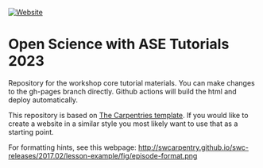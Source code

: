 [![Website](https://github.com/ASE-Workshop-2023/tutorial/actions/workflows/website.yml/badge.svg)](https://github.com/ASE-Workshop-2023/tutorial/actions/workflows/website.yml)

# Open Science with ASE Tutorials 2023

Repository for the workshop core tutorial materials. You can make changes to the gh-pages branch directly. Github actions will build the html and deploy automatically.

This repository is based on [The Carpentries template](https://github.com/carpentries/workshop-template). 
If you would like to create a website in a similar style 
you most likely want to use that as a starting point.

For formatting hints, see this webpage: http://swcarpentry.github.io/swc-releases/2017.02/lesson-example/fig/episode-format.png

